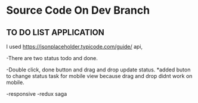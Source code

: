 # Source Code On Dev Branch



##  TO DO LIST APPLICATION ##


I used https://jsonplaceholder.typicode.com/guide/ api,

-There are two status todo and done.

-Double click, done button and drag and drop update status.
*added buton to change status task for mobile view because drag and drop didnt work on mobile.

-responsive 
-redux saga

